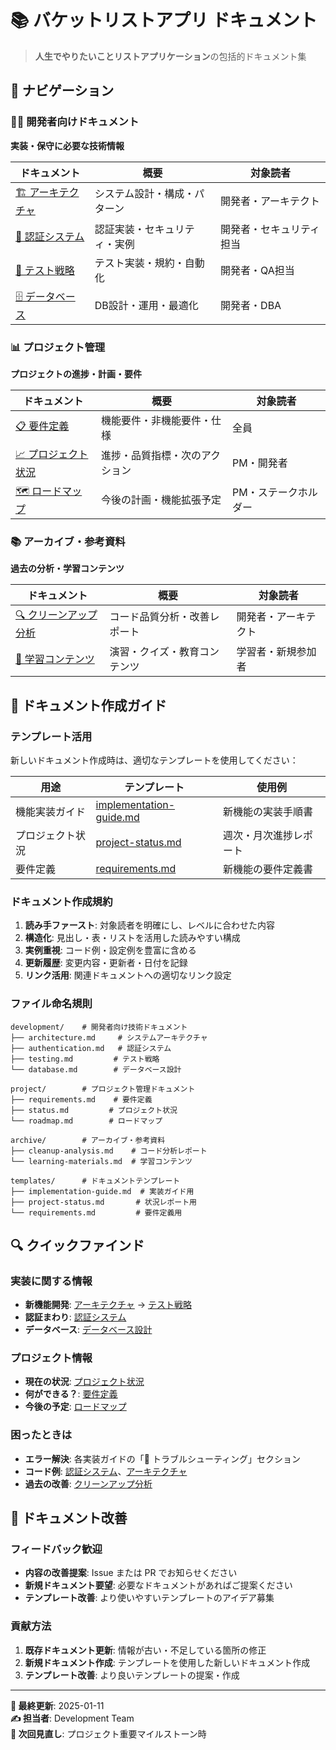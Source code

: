 # 📚 バケットリストアプリ ドキュメント

> **人生でやりたいことリストアプリケーション**の包括的ドキュメント集

## 🧭 ナビゲーション

### 👨‍💻 開発者向けドキュメント
**実装・保守に必要な技術情報**

| ドキュメント | 概要 | 対象読者 |
|-------------|------|----------|
| [🏗 アーキテクチャ](./development/architecture.md) | システム設計・構成・パターン | 開発者・アーキテクト |
| [🔐 認証システム](./development/authentication.md) | 認証実装・セキュリティ・実例 | 開発者・セキュリティ担当 |
| [🧪 テスト戦略](./development/testing.md) | テスト実装・規約・自動化 | 開発者・QA担当 |
| [🗄️ データベース](./development/database.md) | DB設計・運用・最適化 | 開発者・DBA |

### 📊 プロジェクト管理
**プロジェクトの進捗・計画・要件**

| ドキュメント | 概要 | 対象読者 |
|-------------|------|----------|
| [📋 要件定義](./project/requirements.md) | 機能要件・非機能要件・仕様 | 全員 |
| [📈 プロジェクト状況](./project/status.md) | 進捗・品質指標・次のアクション | PM・開発者 |
| [🗺️ ロードマップ](./project/roadmap.md) | 今後の計画・機能拡張予定 | PM・ステークホルダー |

### 📚 アーカイブ・参考資料
**過去の分析・学習コンテンツ**

| ドキュメント | 概要 | 対象読者 |
|-------------|------|----------|
| [🔍 クリーンアップ分析](./archive/cleanup-analysis.md) | コード品質分析・改善レポート | 開発者・アーキテクト |
| [📖 学習コンテンツ](./archive/learning-materials.md) | 演習・クイズ・教育コンテンツ | 学習者・新規参加者 |

## 📝 ドキュメント作成ガイド

### テンプレート活用
新しいドキュメント作成時は、適切なテンプレートを使用してください：

| 用途 | テンプレート | 使用例 |
|------|-------------|--------|
| 機能実装ガイド | [implementation-guide.md](./templates/implementation-guide.md) | 新機能の実装手順書 |
| プロジェクト状況 | [project-status.md](./templates/project-status.md) | 週次・月次進捗レポート |
| 要件定義 | [requirements.md](./templates/requirements.md) | 新機能の要件定義書 |

### ドキュメント作成規約
1. **読み手ファースト**: 対象読者を明確にし、レベルに合わせた内容
2. **構造化**: 見出し・表・リストを活用した読みやすい構成
3. **実例重視**: コード例・設定例を豊富に含める
4. **更新履歴**: 変更内容・更新者・日付を記録
5. **リンク活用**: 関連ドキュメントへの適切なリンク設定

### ファイル命名規則
```
development/    # 開発者向け技術ドキュメント
├── architecture.md     # システムアーキテクチャ
├── authentication.md   # 認証システム
├── testing.md         # テスト戦略
└── database.md        # データベース設計

project/        # プロジェクト管理ドキュメント
├── requirements.md    # 要件定義
├── status.md         # プロジェクト状況
└── roadmap.md        # ロードマップ

archive/        # アーカイブ・参考資料
├── cleanup-analysis.md    # コード分析レポート
└── learning-materials.md  # 学習コンテンツ

templates/      # ドキュメントテンプレート
├── implementation-guide.md  # 実装ガイド用
├── project-status.md       # 状況レポート用
└── requirements.md         # 要件定義用
```

## 🔍 クイックファインド

### 実装に関する情報
- **新機能開発**: [アーキテクチャ](./development/architecture.md) → [テスト戦略](./development/testing.md)
- **認証まわり**: [認証システム](./development/authentication.md)
- **データベース**: [データベース設計](./development/database.md)

### プロジェクト情報
- **現在の状況**: [プロジェクト状況](./project/status.md)
- **何ができる？**: [要件定義](./project/requirements.md)
- **今後の予定**: [ロードマップ](./project/roadmap.md)

### 困ったときは
- **エラー解決**: 各実装ガイドの「🔧 トラブルシューティング」セクション
- **コード例**: [認証システム](./development/authentication.md)、[アーキテクチャ](./development/architecture.md)
- **過去の改善**: [クリーンアップ分析](./archive/cleanup-analysis.md)

## 🤝 ドキュメント改善

### フィードバック歓迎
- **内容の改善提案**: Issue または PR でお知らせください
- **新規ドキュメント要望**: 必要なドキュメントがあればご提案ください
- **テンプレート改善**: より使いやすいテンプレートのアイデア募集

### 貢献方法
1. **既存ドキュメント更新**: 情報が古い・不足している箇所の修正
2. **新規ドキュメント作成**: テンプレートを使用した新しいドキュメント作成
3. **テンプレート改善**: より良いテンプレートの提案・作成

---
**📅 最終更新**: 2025-01-11  
**✍️ 担当者**: Development Team  
**🔄 次回見直し**: プロジェクト重要マイルストーン時